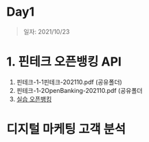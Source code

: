 # Day1

> 일자: 2021/10/23

# 1. 핀테크 오픈뱅킹 API

1. 핀테크-1-1핀테크-202110.pdf (공유폴더)
2. 핀테크-1-2OpenBanking-202110.pdf (공유폴더
3. [실습 오픈뱅킹](1-1.2오픈뱅킹-NH_0.ipynb)
# 디지털 마케팅 고객 분석

